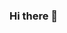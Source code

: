 ### Hi there 👋

<!--
**spokelogic/spokelogic** is a ✨ _special_ ✨ repository because its `README.md` (this file) appears on your GitHub profile.

Here are some ideas to get you started:

- 🔭 I’m currently working on smart contracts and assorted blockchain projects
- 🌱 I’m currently learning c, php, javascript, python, solidity
- 📫 How to reach me: phansen@plasmechanica.com
-->
